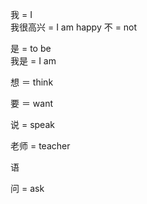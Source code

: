 我 = I  
我很高兴 = I am happy
不 = not  

是 = to be  
我是 = I am

想 ＝ think

要 ＝ want

说 = speak

老师 = teacher  

语  

问 = ask
